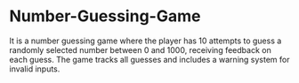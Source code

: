 # Number-Guessing-Game
It  is a number guessing game where the player has 10 attempts to guess a randomly selected number between 0 and 1000, receiving feedback on each guess. The game tracks all guesses and includes a warning system for invalid inputs.
